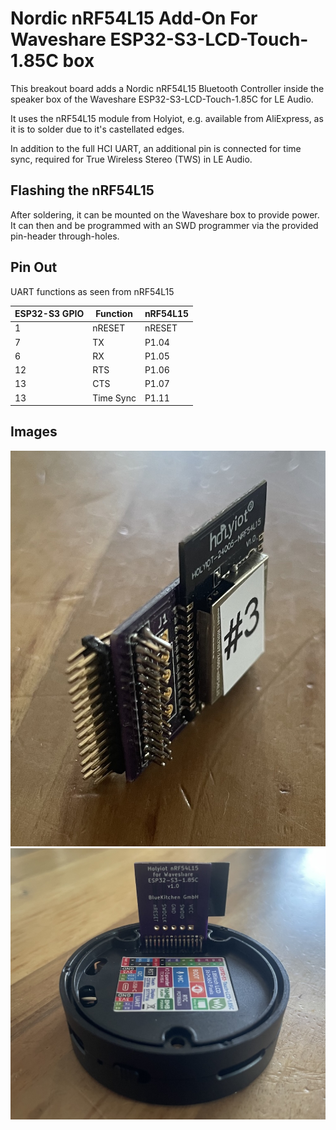 # Nordic nRF54L15 Add-On For Waveshare ESP32-S3-LCD-Touch-1.85C box

This breakout board adds a Nordic nRF54L15 Bluetooth Controller inside the speaker box of the Waveshare ESP32-S3-LCD-Touch-1.85C for LE Audio.

It uses the nRF54L15 module from Holyiot, e.g. available from AliExpress, as it is to solder due to it's castellated edges.

In addition to the full HCI UART, an additional pin is connected for time sync, required for True Wireless Stereo (TWS) in LE Audio.

## Flashing the nRF54L15
After soldering, it can be mounted on the Waveshare box to provide power.
It can then and be programmed with an SWD programmer via the provided pin-header through-holes.

## Pin Out 

UART functions as seen from nRF54L15

|ESP32-S3 GPIO | Function  | nRF54L15|
|--------------|-----------|---------|
| 1            | nRESET    | nRESET  |
| 7            | TX        | P1.04   |
| 6            | RX        | P1.05   |  
| 12           | RTS       | P1.06   |
| 13           | CTS       | P1.07   |
| 13           | Time Sync | P1.11   |

## Images

![Break-out board, showing mounted pin headers ](assets/breakout-standalone.jpg)
![Wavehshare ESP32-S3-LCD-Touch-1.85C with breakout board](assets/waveshare-with-breakout.jpg)

